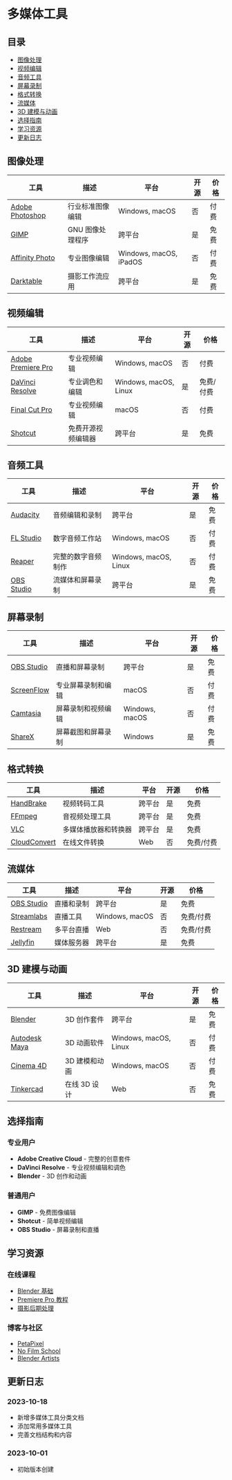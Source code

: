 # 多媒体工具

## 目录

- [图像处理](#图像处理)
- [视频编辑](#视频编辑)
- [音频工具](#音频工具)
- [屏幕录制](#屏幕录制)
- [格式转换](#格式转换)
- [流媒体](#流媒体)
- [3D 建模与动画](#3d-建模与动画)
- [选择指南](#选择指南)
- [学习资源](#学习资源)
- [更新日志](#更新日志)

## 图像处理

| 工具 | 描述 | 平台 | 开源 | 价格 |
|------|------|------|------|------|
| [Adobe Photoshop](tools/photoshop/README.md) | 行业标准图像编辑 | Windows, macOS | 否 | 付费 |
| [GIMP](tools/gimp/README.md) | GNU 图像处理程序 | 跨平台 | 是 | 免费 |
| [Affinity Photo](tools/affinity-photo/README.md) | 专业图像编辑 | Windows, macOS, iPadOS | 否 | 付费 |
| [Darktable](https://www.darktable.org/) | 摄影工作流应用 | 跨平台 | 是 | 免费 |

## 视频编辑

| 工具 | 描述 | 平台 | 开源 | 价格 |
|------|------|------|------|------|
| [Adobe Premiere Pro](tools/premiere-pro/README.md) | 专业视频编辑 | Windows, macOS | 否 | 付费 |
| [DaVinci Resolve](tools/davinci-resolve/README.md) | 专业调色和编辑 | Windows, macOS, Linux | 是 | 免费/付费 |
| [Final Cut Pro](tools/final-cut-pro/README.md) | 专业视频编辑 | macOS | 否 | 付费 |
| [Shotcut](https://shotcut.org/) | 免费开源视频编辑器 | 跨平台 | 是 | 免费 |

## 音频工具

| 工具 | 描述 | 平台 | 开源 | 价格 |
|------|------|------|------|------|
| [Audacity](tools/audacity/README.md) | 音频编辑和录制 | 跨平台 | 是 | 免费 |
| [FL Studio](https://www.image-line.com/) | 数字音频工作站 | Windows, macOS | 否 | 付费 |
| [Reaper](https://www.reaper.fm/) | 完整的数字音频制作 | Windows, macOS, Linux | 否 | 付费 |
| [OBS Studio](https://obsproject.com/) | 流媒体和屏幕录制 | 跨平台 | 是 | 免费 |

## 屏幕录制

| 工具 | 描述 | 平台 | 开源 | 价格 |
|------|------|------|------|------|
| [OBS Studio](https://obsproject.com/) | 直播和屏幕录制 | 跨平台 | 是 | 免费 |
| [ScreenFlow](https://www.telestream.net/screenflow/) | 专业屏幕录制和编辑 | macOS | 否 | 付费 |
| [Camtasia](https://www.techsmith.com/video-editor.html) | 屏幕录制和视频编辑 | Windows, macOS | 否 | 付费 |
| [ShareX](https://getsharex.com/) | 屏幕截图和屏幕录制 | Windows | 是 | 免费 |

## 格式转换

| 工具 | 描述 | 平台 | 开源 | 价格 |
|------|------|------|------|------|
| [HandBrake](https://handbrake.fr/) | 视频转码工具 | 跨平台 | 是 | 免费 |
| [FFmpeg](https://ffmpeg.org/) | 音视频处理工具 | 跨平台 | 是 | 免费 |
| [VLC](https://www.videolan.org/vlc/) | 多媒体播放器和转换器 | 跨平台 | 是 | 免费 |
| [CloudConvert](https://cloudconvert.com/) | 在线文件转换 | Web | 否 | 免费/付费 |

## 流媒体

| 工具 | 描述 | 平台 | 开源 | 价格 |
|------|------|------|------|------|
| [OBS Studio](https://obsproject.com/) | 直播和录制 | 跨平台 | 是 | 免费 |
| [Streamlabs](https://streamlabs.com/) | 直播工具 | Windows, macOS | 否 | 免费/付费 |
| [Restream](https://restream.io/) | 多平台直播 | Web | 否 | 免费/付费 |
| [Jellyfin](https://jellyfin.org/) | 媒体服务器 | 跨平台 | 是 | 免费 |

## 3D 建模与动画

| 工具 | 描述 | 平台 | 开源 | 价格 |
|------|------|------|------|------|
| [Blender](https://www.blender.org/) | 3D 创作套件 | 跨平台 | 是 | 免费 |
| [Autodesk Maya](https://www.autodesk.com/products/maya/overview) | 3D 动画软件 | Windows, macOS, Linux | 否 | 付费 |
| [Cinema 4D](https://www.maxon.net/en/cinema-4d) | 3D 建模和动画 | Windows, macOS | 否 | 付费 |
| [Tinkercad](https://www.tinkercad.com/) | 在线 3D 设计 | Web | 否 | 免费 |

## 选择指南

### 专业用户
- **Adobe Creative Cloud** - 完整的创意套件
- **DaVinci Resolve** - 专业视频编辑和调色
- **Blender** - 3D 创作和动画

### 普通用户
- **GIMP** - 免费图像编辑
- **Shotcut** - 简单视频编辑
- **OBS Studio** - 屏幕录制和直播

## 学习资源

### 在线课程
- [Blender 基础](https://www.udemy.com/course/blendertutorial/)
- [Premiere Pro 教程](https://www.udemy.com/course/learn-adobe-premiere-pro-cc-for-beginners/)
- [摄影后期处理](https://www.skillshare.com/)

### 博客与社区
- [PetaPixel](https://petapixel.com/)
- [No Film School](https://nofilmschool.com/)
- [Blender Artists](https://blenderartists.org/)

## 更新日志

### 2023-10-18
- 新增多媒体工具分类文档
- 添加常用多媒体工具
- 完善文档结构和内容

### 2023-10-01
- 初始版本创建
